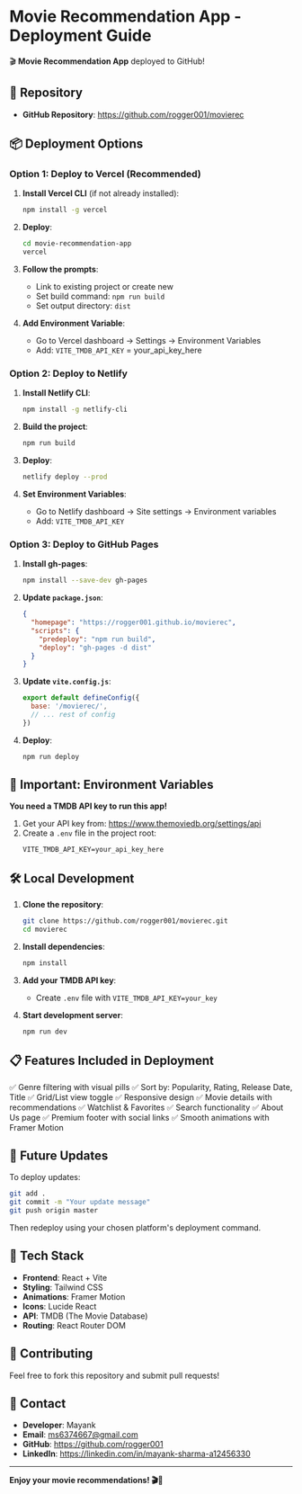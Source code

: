 # Movie Recommendation App - Deployment Guide

🎬 **Movie Recommendation App** deployed to GitHub!

## 🚀 Repository
- **GitHub Repository**: https://github.com/rogger001/movierec

## 📦 Deployment Options

### Option 1: Deploy to Vercel (Recommended)

1. **Install Vercel CLI** (if not already installed):
   ```bash
   npm install -g vercel
   ```

2. **Deploy**:
   ```bash
   cd movie-recommendation-app
   vercel
   ```

3. **Follow the prompts**:
   - Link to existing project or create new
   - Set build command: `npm run build`
   - Set output directory: `dist`

4. **Add Environment Variable**:
   - Go to Vercel dashboard → Settings → Environment Variables
   - Add: `VITE_TMDB_API_KEY` = your_api_key_here

### Option 2: Deploy to Netlify

1. **Install Netlify CLI**:
   ```bash
   npm install -g netlify-cli
   ```

2. **Build the project**:
   ```bash
   npm run build
   ```

3. **Deploy**:
   ```bash
   netlify deploy --prod
   ```

4. **Set Environment Variables**:
   - Go to Netlify dashboard → Site settings → Environment variables
   - Add: `VITE_TMDB_API_KEY`

### Option 3: Deploy to GitHub Pages

1. **Install gh-pages**:
   ```bash
   npm install --save-dev gh-pages
   ```

2. **Update `package.json`**:
   ```json
   {
     "homepage": "https://rogger001.github.io/movierec",
     "scripts": {
       "predeploy": "npm run build",
       "deploy": "gh-pages -d dist"
     }
   }
   ```

3. **Update `vite.config.js`**:
   ```javascript
   export default defineConfig({
     base: '/movierec/',
     // ... rest of config
   })
   ```

4. **Deploy**:
   ```bash
   npm run deploy
   ```

## 🔑 Important: Environment Variables

**You need a TMDB API key to run this app!**

1. Get your API key from: https://www.themoviedb.org/settings/api
2. Create a `.env` file in the project root:
   ```env
   VITE_TMDB_API_KEY=your_api_key_here
   ```

## 🛠️ Local Development

1. **Clone the repository**:
   ```bash
   git clone https://github.com/rogger001/movierec.git
   cd movierec
   ```

2. **Install dependencies**:
   ```bash
   npm install
   ```

3. **Add your TMDB API key**:
   - Create `.env` file with `VITE_TMDB_API_KEY=your_key`

4. **Start development server**:
   ```bash
   npm run dev
   ```

## 📋 Features Included in Deployment

✅ Genre filtering with visual pills
✅ Sort by: Popularity, Rating, Release Date, Title
✅ Grid/List view toggle
✅ Responsive design
✅ Movie details with recommendations
✅ Watchlist & Favorites
✅ Search functionality
✅ About Us page
✅ Premium footer with social links
✅ Smooth animations with Framer Motion

## 🔄 Future Updates

To deploy updates:
```bash
git add .
git commit -m "Your update message"
git push origin master
```

Then redeploy using your chosen platform's deployment command.

## 📱 Tech Stack

- **Frontend**: React + Vite
- **Styling**: Tailwind CSS
- **Animations**: Framer Motion
- **Icons**: Lucide React
- **API**: TMDB (The Movie Database)
- **Routing**: React Router DOM

## 🤝 Contributing

Feel free to fork this repository and submit pull requests!

## 📧 Contact

- **Developer**: Mayank
- **Email**: ms6374667@gmail.com
- **GitHub**: https://github.com/rogger001
- **LinkedIn**: https://linkedin.com/in/mayank-sharma-a12456330

---

**Enjoy your movie recommendations! 🎬🍿**

